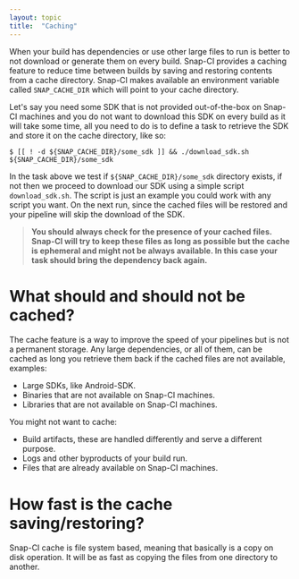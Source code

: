 ```yaml
---
layout: topic
title:  "Caching"
---
```


When your build has dependencies or use other large files to run is better to
not download or generate them on every build. Snap-CI provides a caching
feature to reduce time between builds by saving and restoring contents from a
cache directory. Snap-CI makes available an environment variable called
`SNAP_CACHE_DIR` which will point to your cache directory.

Let's say you need some SDK that is not provided out-of-the-box on Snap-CI
machines and you do not want to download this SDK on every build as it will
take some time, all you need to do is to define a task to retrieve the SDK
and store it on the cache directory, like so:

    $ [[ ! -d ${SNAP_CACHE_DIR}/some_sdk ]] && ./download_sdk.sh ${SNAP_CACHE_DIR}/some_sdk

In the task above we test if `${SNAP_CACHE_DIR}/some_sdk` directory exists, if
not then we proceed to download our SDK using a simple script
`download_sdk.sh`. The script is just an example you could work with any script
you want.  On the next run, since the cached files will be restored and your
pipeline will skip the download of the SDK.

> **You should always check for the presence of your cached files. Snap-CI will
> try to keep these files as long as possible but the cache is ephemeral and
> might not be always available. In this case your task should bring the
> dependency back again.**

# What should and should not be cached?

The cache feature is a way to improve the speed of your pipelines but is not a
permanent storage. Any large dependencies, or all of them, can be cached as
long you retrieve them back if the cached files are not available, examples:

* Large SDKs, like Android-SDK.
* Binaries that are not available on Snap-CI machines.
* Libraries that are not available on Snap-CI machines.

You might not want to cache:

* Build artifacts, these are handled differently and serve a different purpose.
* Logs and other byproducts of your build run.
* Files that are already available on Snap-CI machines.

# How fast is the cache saving/restoring?

Snap-CI cache is file system based, meaning that basically is a copy on disk
operation. It will be as fast as copying the files from one directory to
another.
